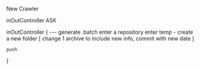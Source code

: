New Crawler

inOutController
ASK

inOutController
{
    --- generate .batch
    enter a repository
    enter temp - create a new folder
    [
    change 1 archive to include new info, 
    commit with new date
    ]

    push
}